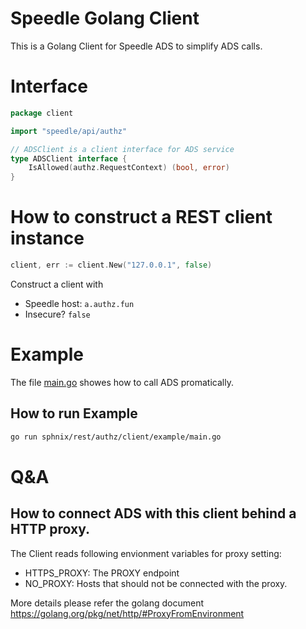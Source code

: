 # Speedle Golang Client

This is a Golang Client for Speedle ADS to simplify ADS calls.

# Interface
```go
package client

import "speedle/api/authz"

// ADSClient is a client interface for ADS service
type ADSClient interface {
    IsAllowed(authz.RequestContext) (bool, error)
}
```

# How to construct a REST client instance
```go
client, err := client.New("127.0.0.1", false)
```

Construct a client with

* Speedle host: ```a.authz.fun```
* Insecure? ```false```

# Example
The file [main.go](src/speedle/rest/authz/client/example/main.go) showes how to call ADS promatically.

## How to run Example
```sh
go run sphnix/rest/authz/client/example/main.go
```

# Q&A
## How to connect ADS with this client behind a HTTP proxy.
The Client reads following envionment variables for proxy setting:
* HTTPS_PROXY: The PROXY endpoint
* NO_PROXY: Hosts that should not be connected with the proxy.

More details please refer the golang document https://golang.org/pkg/net/http/#ProxyFromEnvironment


